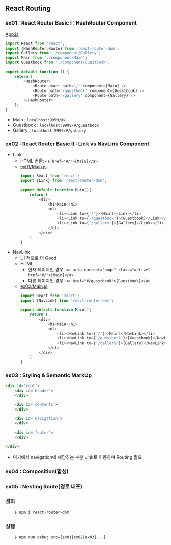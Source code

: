 ## React Routing

### ex01 : React Router Basic I : HashRouter Component
[App.js](src/ex01/App.js)
```js
import React from 'react';
import {HashRouter,Route} from 'react-router-dom';
import Gallery from './component/Gallery';
import Main from './component/Main';
import Guestbook from './component/Guestbook';

export default function () {
    return (
        <HashRouter>
            <Route exact path='/' component={Main} />
            <Route path='/guestbook' component={Guestbook} />
            <Route path='/gallery' component={Gallery} />
        </HashRouter>
    );
}
```
* Main : ```localhost:9999/#/```
* Guestbook : ```localhost:9999/#/guestbook```
* Gallery : ```localhost:9999/#/gallery```

### ex02 : React Router Basic II : Link vs NavLink Component   
* Link
    * HTML 변환: ```<a href="#/">[Main]</a>```
    * [ex01/Main.js](src/ex01/component/Main.js)
        ```js
        import React from 'react';
        import {Link} from 'react-router-dom';

        export default function Main(){
            return (
                <div>
                    <h1>Main</h1>
                    <ul>
                        <li><Link to={'/'}>[Main]</Link></li>
                        <li><Link to={'/guestbook'}>[Guestbook]</Link></li>
                        <li><Link to={'/gallery'}>[Gallery]</Link></li>
                    </ul>
                </div>
            )
        }
        ```
* NavLink
    * UI 적으로 더 Good
    * HTML
        * 현재 페이지인 경우: ```<a aria-current="page" class="active" href="#/">[Main]</a>```
        * 다른 페이지인 경우: ```<a href="#/guestbook">[Guestbook]</a>```
    * [ex02/Main.js](src/ex01/component/Main.js)
        ```js
        import React from 'react';
        import {NavLink} from 'react-router-dom';

        export default function Main(){
            return (
                <div>
                    <h1>Main</h1>
                    <ul>
                        <li><NavLink to={'/'}>[Main]</NavLink></li>
                        <li><NavLink to={'/guestbook'}>[Guestbook]</NavLink></li>
                        <li><NavLink to={'/gallery'}>[Gallery]</NavLink></li>
                    </ul>
                </div>
            )
        }
        ```

### ex03 : Styling & Semantic MarkUp

```html
<div id='root'>
    <div id='header'>
    </div>

    <div id='contents'>
    </div>

    <div id='navigation'>
    </div>

    <div id='footer'>
    </div>

</div>
```
* 여기에서 navigation에 해당하는 부분 Link로 이동하며 Routing 필요
### ex04 : Composition(합성)
### ex05 : Nesting Route(경로 내포)

### 설치
``` bash
    $ npm i react-router-dom
```


### 실행
```bash
    $ npm run debug src=[ex01|ex02|ex03|...]
```